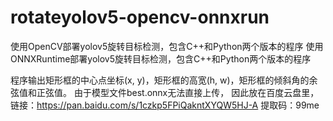 # rotateyolov5-opencv-onnxrun
使用OpenCV部署yolov5旋转目标检测，包含C++和Python两个版本的程序
使用ONNXRuntime部署yolov5旋转目标检测，包含C++和Python两个版本的程序


程序输出矩形框的中心点坐标(x, y)，矩形框的高宽(h, w)，矩形框的倾斜角的余弦值和正弦值。
由于模型文件best.onnx无法直接上传， 因此放在百度云盘里，
链接：https://pan.baidu.com/s/1czkp5FPiQakntXYQW5HJ-A 
提取码：99me
